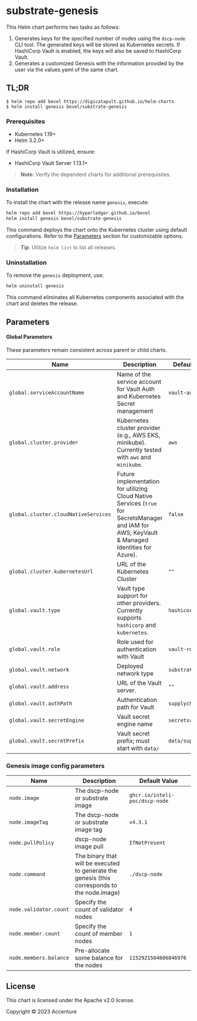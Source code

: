 [//]: # (##############################################################################################)
[//]: # (Copyright Accenture. All Rights Reserved.)
[//]: # (SPDX-License-Identifier: Apache-2.0)
[//]: # (##############################################################################################)

# substrate-genesis

This Helm chart performs two tasks as follows:
1. Generates keys for the specified number of nodes using the `dscp-node` CLI tool. The generated keys will be stored as Kubernetes secrets. If HashiCorp Vault is enabled, the keys will also be saved to HashiCorp Vault.
2. Generates a customized Genesis with the information provided by the user via the values.yaml of the same chart.

## TL;DR

```console
$ helm repo add bevel https://digicatapult.github.io/helm-charts
$ helm install genesis bevel/substrate-genesis
```

### Prerequisites

- Kubernetes 1.19+
- Helm 3.2.0+

If HashiCorp Vault is utilized, ensure:
- HashiCorp Vault Server 1.13.1+

> **Note**: Verify the dependent charts for additional prerequisites.

### Installation

To install the chart with the release name `genesis`, execute:

```bash
helm repo add bevel https://hyperledger.github.io/bevel
helm install genesis bevel/substrate-genesis
```

This command deploys the chart onto the Kubernetes cluster using default configurations. Refer to the [Parameters](#parameters) section for customizable options.

> **Tip**: Utilize `helm list` to list all releases.

### Uninstallation

To remove the `genesis` deployment, use:

```bash
helm uninstall genesis
```

This command eliminates all Kubernetes components associated with the chart and deletes the release.

## Parameters

#### Global Parameters
These parameters remain consistent across parent or child charts.

| Name   | Description  | Default Value |
|--------|---------|-------------|
| `global.serviceAccountName` | Name of the service account for Vault Auth and Kubernetes Secret management | `vault-auth` |
| `global.cluster.provider` | Kubernetes cluster provider (e.g., AWS EKS, minikube). Currently tested with `aws` and `minikube`. | `aws` |
| `global.cluster.cloudNativeServices` | Future implementation for utilizing Cloud Native Services (`true` for SecretsManager and IAM for AWS; KeyVault & Managed Identities for Azure). | `false`  |
| `global.cluster.kubernetesUrl` | URL of the Kubernetes Cluster  | `""`  |
| `global.vault.type`  | Vault type support for other providers. Currently supports `hashicorp` and `kubernetes`. | `hashicorp` |
| `global.vault.role`  | Role used for authentication with Vault | `vault-role` |
| `global.vault.network`  | Deployed network type | `substrate` |
| `global.vault.address`| URL of the Vault server.    | `""` |
| `global.vault.authPath`    | Authentication path for Vault  | `supplychain` |
| `global.vault.secretEngine` | Vault secret engine name   | `secretsv2` |
| `global.vault.secretPrefix` | Vault secret prefix; must start with `data/`   | `data/supplychain` |

### Genesis image config parameters

| Name | Description | Default Value |
| - | - | - |
| `node.image` | The dscp-node or substrate image | `ghcr.io/inteli-poc/dscp-node` |
| `node.imageTag` | The dscp-node or substrate image tag | `v4.3.1`                |
| `node.pullPolicy` | dscp-node image pull | `IfNotPresent`           |
| `node.command` | The binary that will be executed to generate the genesis (this corresponds to the node.image) | `./dscp-node`   |
| `node.validator.count` | Specify the count of validator nodes | `4` |
| `node.member.count` | Specify the count of member nodes | `1` |
| `node.members.balance` | Pre-allocate some balance for the nodes | `1152921504606846976` |

## License

This chart is licensed under the Apache v2.0 license.

Copyright &copy; 2023 Accenture
